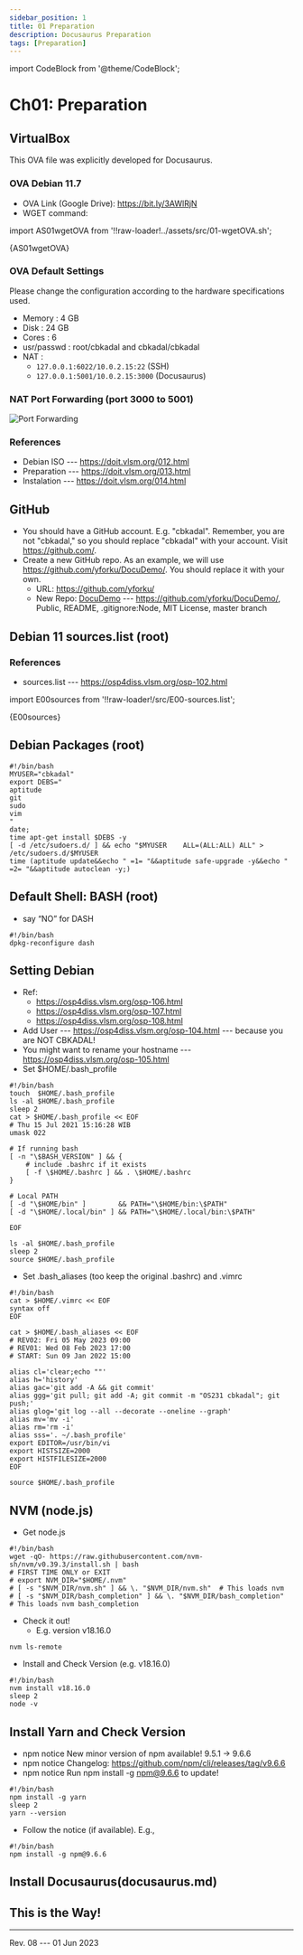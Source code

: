 ```yaml
---
sidebar_position: 1
title: 01 Preparation
description: Docusaurus Preparation
tags: [Preparation]
---
```

import CodeBlock from '@theme/CodeBlock';

# Ch01: Preparation

## VirtualBox

This OVA file was explicitly developed for Docusaurus.

### OVA Debian 11.7
* OVA Link (Google Drive): <https://bit.ly/3AWlRjN>
* WGET command:

import AS01wgetOVA from '!!raw-loader!../assets/src/01-wgetOVA.sh';

<CodeBlock language="bash">{AS01wgetOVA}</CodeBlock>

### OVA Default Settings

Please change the configuration according to the hardware specifications used.
* Memory     :  4 GB
* Disk       : 24 GB
* Cores      :  6
* usr/passwd : root/cbkadal and cbkadal/cbkadal
* NAT        : 
  * `127.0.0.1:6022/10.0.2.15:22` (SSH)
  * `127.0.0.1:5001/10.0.2.15:3000` (Docusaurus)

### NAT Port Forwarding (port 3000 to 5001)

![Port Forwarding](/img/debVBOX-034.jpg)

### References
* Debian ISO --- <https://doit.vlsm.org/012.html>
* Preparation --- <https://doit.vlsm.org/013.html>
* Instalation --- <https://doit.vlsm.org/014.html>

## GitHub
* You should have a GitHub account. E.g. "cbkadal".
  Remember, you are not "cbkadal," so you should replace "cbkadal" with your account.
  Visit <https://github.com/>.
* Create a new GitHub repo. As an example, we will use <https://github.com/yforku/DocuDemo/>.
  You should replace it with your own.
  * URL: <https://github.com/yforku/>
  * New Repo: [DocuDemo](https://github.com/yforku/DocuDemo/) --- <https://github.com/yforku/DocuDemo/>, Public, README, .gitignore:Node, MIT License, master branch

## Debian 11 sources.list (root)
### References
* sources.list --- <https://osp4diss.vlsm.org/osp-102.html>

import E00sources from '!!raw-loader!/src/E00-sources.list';

<CodeBlock language="bash">{E00sources}</CodeBlock>

## Debian Packages (root)

```
#!/bin/bash
MYUSER="cbkadal"
export DEBS="
aptitude
git
sudo
vim
"
date;
time apt-get install $DEBS -y
[ -d /etc/sudoers.d/ ] && echo "$MYUSER    ALL=(ALL:ALL) ALL" > /etc/sudoers.d/$MYUSER
time (aptitude update&&echo " =1= "&&aptitude safe-upgrade -y&&echo " =2= "&&aptitude autoclean -y;)

```

## Default Shell: BASH (root)
* say “NO” for DASH

```
#!/bin/bash
dpkg-reconfigure dash

```

## Setting Debian
* Ref:
  * <https://osp4diss.vlsm.org/osp-106.html>
  * <https://osp4diss.vlsm.org/osp-107.html>
  * <https://osp4diss.vlsm.org/osp-108.html>
* Add User --- <https://osp4diss.vlsm.org/osp-104.html> --- because you are NOT CBKADAL!
* You might want to rename your hostname --- <https://osp4diss.vlsm.org/osp-105.html>
* Set $HOME/.bash_profile

```
#!/bin/bash
touch  $HOME/.bash_profile
ls -al $HOME/.bash_profile
sleep 2
cat > $HOME/.bash_profile << EOF
# Thu 15 Jul 2021 15:16:28 WIB
umask 022

# If running bash
[ -n "\$BASH_VERSION" ] && {
    # include .bashrc if it exists
    [ -f \$HOME/.bashrc ] && . \$HOME/.bashrc
}

# Local PATH
[ -d "\$HOME/bin" ]        && PATH="\$HOME/bin:\$PATH"
[ -d "\$HOME/.local/bin" ] && PATH="\$HOME/.local/bin:\$PATH"

EOF

ls -al $HOME/.bash_profile
sleep 2
source $HOME/.bash_profile

```


* Set .bash_aliases (too keep the original .bashrc) and .vimrc

```
#!/bin/bash
cat > $HOME/.vimrc << EOF
syntax off
EOF

cat > $HOME/.bash_aliases << EOF
# REV02: Fri 05 May 2023 09:00
# REV01: Wed 08 Feb 2023 17:00
# START: Sun 09 Jan 2022 15:00

alias cl='clear;echo ""'
alias h='history'
alias gac='git add -A && git commit'
alias ggg='git pull; git add -A; git commit -m "OS231 cbkadal"; git push;'
alias glog='git log --all --decorate --oneline --graph'
alias mv='mv -i'
alias rm='rm -i'
alias sss='. ~/.bash_profile'
export EDITOR=/usr/bin/vi
export HISTSIZE=2000
export HISTFILESIZE=2000
EOF

source $HOME/.bash_profile

```

## NVM (node.js)

* Get node.js

```
#!/bin/bash
wget -qO- https://raw.githubusercontent.com/nvm-sh/nvm/v0.39.3/install.sh | bash
# FIRST TIME ONLY or EXIT
# export NVM_DIR="$HOME/.nvm"
# [ -s "$NVM_DIR/nvm.sh" ] && \. "$NVM_DIR/nvm.sh"  # This loads nvm
# [ -s "$NVM_DIR/bash_completion" ] && \. "$NVM_DIR/bash_completion"  # This loads nvm bash_completion

```

* Check it out!
  * E.g. version v18.16.0

```
nvm ls-remote

```

* Install and Check Version (e.g. v18.16.0)

```
#!/bin/bash
nvm install v18.16.0
sleep 2
node -v

```

## Install Yarn and Check Version
* npm notice New minor version of npm available! 9.5.1 -> 9.6.6
* npm notice Changelog: https://github.com/npm/cli/releases/tag/v9.6.6
* npm notice Run npm install -g npm@9.6.6 to update!

```
#!/bin/bash
npm install -g yarn
sleep 2
yarn --version

```

* Follow the notice (if available). E.g.,

```
#!/bin/bash
npm install -g npm@9.6.6 

```

## Install Docusaurus(docusaurus.md)

## This is the Way!


<hr />

Rev. 08 --- 01 Jun 2023

<!--
REV08: Thu 01 Jun 2023 20:00
REV07: Sun 28 May 2023 11:00
REV05: Thu 25 May 2023 07:00
REV03: Fri 05 May 2023 20:00
REV01: Wed 03 May 2023 20:00
START: Sat 29 Apr 2023 13:00
-->


